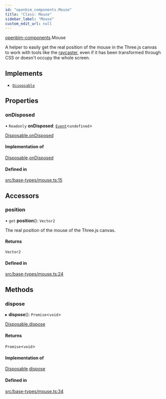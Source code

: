 ```yaml
---
id: "openbim_components.Mouse"
title: "Class: Mouse"
sidebar_label: "Mouse"
custom_edit_url: null
---
```


[openbim-components](../modules/openbim_components.md).Mouse

A helper to easily get the real position of the mouse in the Three.js canvas
to work with tools like the
[raycaster](https://threejs.org/docs/#api/en/core/Raycaster), even if it has
been transformed through CSS or doesn't occupy the whole screen.

## Implements

- [`Disposable`](../interfaces/openbim_components.Disposable.md)

## Properties

### onDisposed

• `Readonly` **onDisposed**: [`Event`](openbim_components.Event.md)<`undefined`\>

[Disposable.onDisposed](../interfaces/openbim_components.Disposable.md#ondisposed)

#### Implementation of

[Disposable](../interfaces/openbim_components.Disposable.md).[onDisposed](../interfaces/openbim_components.Disposable.md#ondisposed)

#### Defined in

[src/base-types/mouse.ts:15](https://github.com/ThatOpen/engine_components/blob/444e81a/src/base-types/mouse.ts#L15)

## Accessors

### position

• `get` **position**(): `Vector2`

The real position of the mouse of the Three.js canvas.

#### Returns

`Vector2`

#### Defined in

[src/base-types/mouse.ts:24](https://github.com/ThatOpen/engine_components/blob/444e81a/src/base-types/mouse.ts#L24)

## Methods

### dispose

▸ **dispose**(): `Promise`<`void`\>

[Disposable.dispose](../interfaces/openbim_components.Disposable.md#dispose)

#### Returns

`Promise`<`void`\>

#### Implementation of

[Disposable](../interfaces/openbim_components.Disposable.md).[dispose](../interfaces/openbim_components.Disposable.md#dispose)

#### Defined in

[src/base-types/mouse.ts:34](https://github.com/ThatOpen/engine_components/blob/444e81a/src/base-types/mouse.ts#L34)
